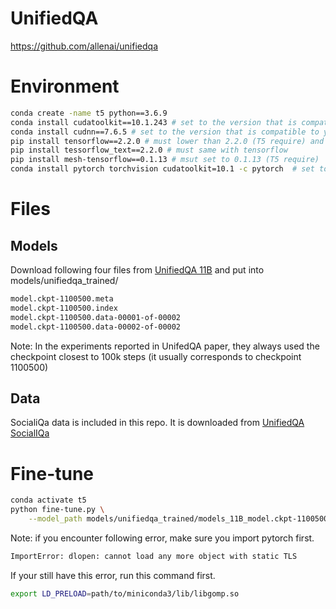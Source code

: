 # UnifiedQA
https://github.com/allenai/unifiedqa

# Environment
```bash
conda create -name t5 python==3.6.9
conda install cudatoolkit==10.1.243 # set to the version that is compatible to your GPU
conda install cudnn==7.6.5 # set to the version that is compatible to your GPU
pip install tensorflow==2.2.0 # must lower than 2.2.0 (T5 require) and installed by pip 
pip install tessorflow_text==2.2.0 # must same with tensorflow
pip install mesh-tensorflow==0.1.13 # msut set to 0.1.13 (T5 require)
conda install pytorch torchvision cudatoolkit=10.1 -c pytorch  # set to the version that is compatible to your GPU
```

# Files
## Models

Download following four files from [UnifiedQA 11B](https://console.cloud.google.com/storage/browser/unifiedqa/models/11B) and put into models/unifiedqa_trained/
```bash
model.ckpt-1100500.meta
model.ckpt-1100500.index
model.ckpt-1100500.data-00001-of-00002
model.ckpt-1100500.data-00002-of-00002
```
Note: In the experiments reported in UnifedQA paper, they always used the checkpoint closest to 100k steps (it usually corresponds to checkpoint 1100500)

## Data
SocialiQa data is included in this repo. It is downloaded from [UnifiedQA SocialIQa](https://console.cloud.google.com/storage/browser/unifiedqa/data/social_iqa)

# Fine-tune
```bash
conda activate t5
python fine-tune.py \
    --model_path models/unifiedqa_trained/models_11B_model.ckpt-1100500.index #change model path accordingly if you use other model
```
Note: if you encounter following error, make sure you import pytorch first.
```bash
ImportError: dlopen: cannot load any more object with static TLS 
```
If your still have this error, run this command first.
```bash
export LD_PRELOAD=path/to/miniconda3/lib/libgomp.so
```
